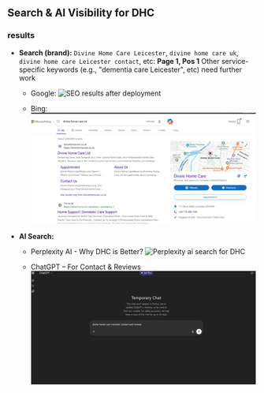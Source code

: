 ## Search & AI Visibility for DHC

### results
- **Search (brand):** `Divine Home Care Leicester`, `divine home care uk`, `divine home care Leicester contact`, etc: **Page 1, Pos 1**
  Other service-specific keywords (e.g., "dementia care Leicester", etc) need further work

  * Google:
  ![SEO results after deployment](https://raw.githubusercontent.com/UtkarshSiddhpura/DivineHomeCare/refs/heads/main/seo-divine-home-care.gif)
  
  * Bing:
  ![Bing search result](https://raw.githubusercontent.com/UtkarshSiddhpura/DivineHomeCare/refs/heads/main/Bing-search.png)

- **AI Search:**
  * Perplexity AI - Why DHC is Better?
  ![Perplexity ai search for DHC](https://raw.githubusercontent.com/UtkarshSiddhpura/DivineHomeCare/refs/heads/main/perp.gif)
  
  * ChatGPT – For Contact & Reviews
  ![Gpt common search for DHC](https://raw.githubusercontent.com/UtkarshSiddhpura/DivineHomeCare/refs/heads/main/chatgpt.gif)
